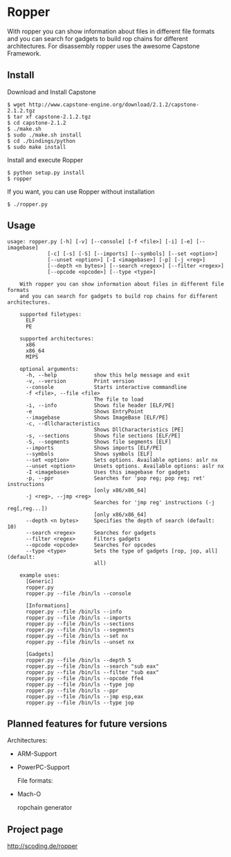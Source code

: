 Ropper
================

With ropper you can show information about files in different file formats
and you can search for gadgets to build rop chains for different architectures. For disassembly ropper uses the
awesome Capstone Framework.

Install
-------

Download and Install Capstone

    $ wget http://www.capstone-engine.org/download/2.1.2/capstone-2.1.2.tgz
    $ tar xf capstone-2.1.2.tgz
    $ cd capstone-2.1.2
    $ ./make.sh
    $ sudo ./make.sh install
    $ cd ./bindings/python
    $ sudo make install

Install and execute Ropper

    $ python setup.py install
    $ ropper

If you want, you can use Ropper without installation

    $ ./ropper.py


Usage
-----

    usage: ropper.py [-h] [-v] [--console] [-f <file>] [-i] [-e] [--imagebase]
                 [-c] [-s] [-S] [--imports] [--symbols] [--set <option>]
                 [--unset <option>] [-I <imagebase>] [-p] [-j <reg>]
                 [--depth <n bytes>] [--search <regex>] [--filter <regex>]
                 [--opcode <opcode>] [--type <type>]

        With ropper you can show information about files in different file formats
        and you can search for gadgets to build rop chains for different architectures.

        supported filetypes:
          ELF
          PE

        supported architectures:
          x86
          x86_64
          MIPS

        optional arguments:
          -h, --help            show this help message and exit
          -v, --version         Print version
          --console             Starts interactive commandline
          -f <file>, --file <file>
                                The file to load
          -i, --info            Shows file header [ELF/PE]
          -e                    Shows EntryPoint
          --imagebase           Shows ImageBase [ELF/PE]
          -c, --dllcharacteristics
                                Shows DllCharacteristics [PE]
          -s, --sections        Shows file sections [ELF/PE]
          -S, --segments        Shows file segments [ELF]
          --imports             Shows imports [ELF/PE]
          --symbols             Shows symbols [ELF]
          --set <option>        Sets options. Available options: aslr nx
          --unset <option>      Unsets options. Available options: aslr nx
          -I <imagebase>        Uses this imagebase for gadgets
          -p, --ppr             Searches for 'pop reg; pop reg; ret' instructions
                                [only x86/x86_64]
          -j <reg>, --jmp <reg>
                                Searches for 'jmp reg' instructions (-j reg[,reg...])
                                [only x86/x86_64]
          --depth <n bytes>     Specifies the depth of search (default: 10)
          --search <regex>      Searches for gadgets
          --filter <regex>      Filters gadgets
          --opcode <opcode>     Searches for opcodes
          --type <type>         Sets the type of gadgets [rop, jop, all] (default:
                                all)

        example uses:
          [Generic]
          ropper.py
          ropper.py --file /bin/ls --console

          [Informations]
          ropper.py --file /bin/ls --info
          ropper.py --file /bin/ls --imports
          ropper.py --file /bin/ls --sections
          ropper.py --file /bin/ls --segments
          ropper.py --file /bin/ls --set nx
          ropper.py --file /bin/ls --unset nx

          [Gadgets]
          ropper.py --file /bin/ls --depth 5
          ropper.py --file /bin/ls --search "sub eax"
          ropper.py --file /bin/ls --filter "sub eax"
          ropper.py --file /bin/ls --opcode ffe4
          ropper.py --file /bin/ls --type jop
          ropper.py --file /bin/ls --ppr
          ropper.py --file /bin/ls --jmp esp,eax
          ropper.py --file /bin/ls --type jop



Planned features for future versions
------------------------------------
  Architectures:
- ARM-Support
- PowerPC-Support


  File formats:
- Mach-O


  ropchain generator

Project page
------------------------------------
http://scoding.de/ropper
